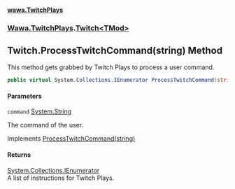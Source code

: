 #### [wawa.TwitchPlays](index.md 'index')
### [Wawa.TwitchPlays](Wawa.TwitchPlays.md 'Wawa.TwitchPlays').[Twitch&lt;TMod&gt;](Twitch_TMod_.md 'Wawa.TwitchPlays.Twitch<TMod>')

## Twitch<TMod>.ProcessTwitchCommand(string) Method

This method gets grabbed by Twitch Plays to process a user command.

```csharp
public virtual System.Collections.IEnumerator ProcessTwitchCommand(string command);
```
#### Parameters

<a name='Wawa.TwitchPlays.Twitch_TMod_.ProcessTwitchCommand(string).command'></a>

`command` [System.String](https://docs.microsoft.com/en-us/dotnet/api/System.String 'System.String')

The command of the user.

Implements [ProcessTwitchCommand(string)](ITwitchSupportable.ProcessTwitchCommand(String).md 'Wawa.TwitchPlays.Domains.ITwitchSupportable.ProcessTwitchCommand(string)')

#### Returns
[System.Collections.IEnumerator](https://docs.microsoft.com/en-us/dotnet/api/System.Collections.IEnumerator 'System.Collections.IEnumerator')  
A list of instructions for Twitch Plays.